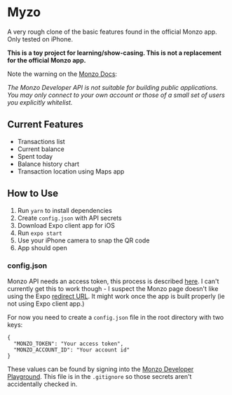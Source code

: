 # Myzo

A very rough clone of the basic features found in the official Monzo app. Only tested on iPhone.

**This is a toy project for learning/show-casing. This is not a replacement for the official Monzo app.**

Note the warning on the [Monzo Docs](https://docs.monzo.com/):

_The Monzo Developer API is not suitable for building public applications.
You may only connect to your own account or those of a small set of users you explicitly whitelist._

## Current Features

- Transactions list
- Current balance
- Spent today
- Balance history chart
- Transaction location using Maps app

## How to Use

1. Run `yarn` to install dependencies
2. Create `config.json` with API secrets
3. Download Expo client app for iOS
4. Run `expo start`
5. Use your iPhone camera to snap the QR code
6. App should open

### config.json

Monzo API needs an access token, this process is described [here](https://docs.monzo.com/#acquire-an-access-token). I can't currently get this to work though - I suspect the Monzo page doesn't like using the Expo [redirect URL](https://docs.expo.io/versions/latest/sdk/auth-session). It might work once the app is built properly (ie not using Expo client app.)

For now you need to create a `config.json` file in the root directory with two keys:

```
{
  "MONZO_TOKEN": "Your access token",
  "MONZO_ACCOUNT_ID": "Your account id"
}
```

These values can be found by signing into the [Monzo Developer Playground](https://developers.monzo.com/api/playground). This file is in the `.gitignore` so those secrets aren't accidentally checked in.
